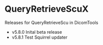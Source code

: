# QueryRetrieveScuX
Releases for QueryRetrieveScu in DicomTools

* v5.8.0 Inital beta release
* v5.8.1 Test Squirrel updater
